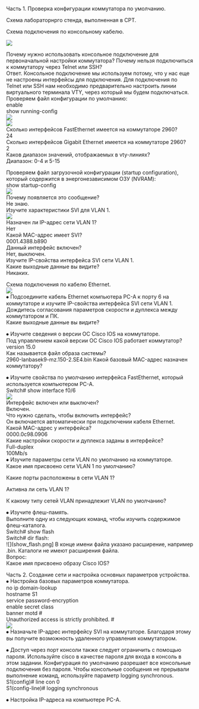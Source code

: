Часть 1. Проверка конфигурации коммутатора по умолчанию.  

Схема лабораторнрго стенда, выполненная в CPT.

Схема подключения по консольному кабелю.

![](base_console_connect.png)

Почему нужно использовать консольное подключение для первоначальной настройки коммутатора? Почему нельзя подключиться к коммутатору через Telnet или SSH?  
Ответ. Консольное подключение мы используем потому, что у нас еще не настроены интерфейсы для подключения. Для подключения по Telnet или SSH нам необходимо предварительно настроить линии виртуального терминала VTY, через который мы будем подключаться.  
Проверяем файл конфигурации по умолчанию:  
enable  
show running-config  
![](running-config_1.png)  
![](running-config_2.png)  
Сколько интерфейсов FastEthernet имеется на коммутаторе 2960?  
24  
Сколько интерфейсов Gigabit Ethernet имеется на коммутаторе 2960?  
2  
Каков диапазон значений, отображаемых в vty-линиях?  
Диапазон: 0-4 и 5-15  

Проверяем файл загрузочной конфигурации (startup configuration), который содержится в энергонезависимом ОЗУ (NVRAM):  
show startup-config  
![](startup-config.png)  
Почему появляется это сообщение?  
Не знаю.  
Изучите характеристики SVI для VLAN 1.  
![](show_interfaces_VLAN_1.png)  
Назначен ли IP-адрес сети VLAN 1?  
Нет  
Какой MAC-адрес имеет SVI?  
0001.4388.b890  
Данный интерфейс включен?  
Нет, выключен.  
Изучите IP-свойства интерфейса SVI сети VLAN 1.  
Какие выходные данные вы видите?  
Никаких.  

Схема подключения по кабелю Ethernet.  
![](Ethernet_connect.png)  
⦁	Подсоедините кабель Ethernet компьютера PC-A к порту 6 на коммутаторе и изучите IP-свойства интерфейса SVI сети VLAN 1. Дождитесь согласования параметров скорости и дуплекса между коммутатором и ПК.  
Какие выходные данные вы видите?  

⦁	Изучите сведения о версии ОС Cisco IOS на коммутаторе.  
Под управлением какой версии ОС Cisco IOS работает коммутатор?  
version 15.0  
Как называется файл образа системы?  
2960-lanbasek9-mz.150-2.SE4.bin
Какой базовый MAC-адрес назначен коммутатору?  

⦁	Изучите свойства по умолчанию интерфейса FastEthernet, который используется компьютером PC-A.  
Switch# show interface f0/6  
![](show_interfaces_fastEthernet_06.png)  
Интерфейс включен или выключен?  
Включен.  
Что нужно сделать, чтобы включить интерфейс?  
Он включается автоматически при подключении кабеля Ethernet.  
Какой MAC-адрес у интерфейса?  
0000.0c98.0906  
Какие настройки скорости и дуплекса заданы в интерфейсе?  
Full-duplex  
100Mb/s  
⦁	Изучите параметры сети VLAN по умолчанию на коммутаторе.  
Какое имя присвоено сети VLAN 1 по умолчанию?  

Какие порты расположены в сети VLAN 1?  

Активна ли сеть VLAN 1?  

К какому типу сетей VLAN принадлежит VLAN по умолчанию?  

⦁	Изучите флеш-память.  
Выполните одну из следующих команд, чтобы изучить содержимое флеш-каталога.  
Switch# show flash   
Switch# dir flash:   
![](show_flash.png]
В конце имени файла указано расширение, например .bin. Каталоги не имеют расширения файла.  
Вопрос:  
Какое имя присвоено образу Cisco IOS?  

Часть 2. Создание сети и настройка основных параметров устройства.  
⦁	Настройка базовых параметров коммутатора.  
no ip domain-lookup  
hostname S1  
service password-encryption  
enable secret class  
banner motd #  
Unauthorized access is strictly prohibited. #  
![](Switch_basic.png)  
⦁	Назначьте IP-адрес интерфейсу SVI на коммутаторе. Благодаря этому вы получите возможность удаленного управления коммутатором.  

⦁	Доступ через порт консоли также следует ограничить  с помощью пароля. Используйте cisco в качестве пароля для входа в консоль в этом задании. Конфигурация по умолчанию разрешает все консольные подключения без пароля. Чтобы консольные сообщения не прерывали выполнение команд, используйте параметр logging synchronous.  
S1(config)# line con 0  
S1(config-line)# logging synchronous   

⦁	Настройка IP-адреса на компьютере PC-A.

